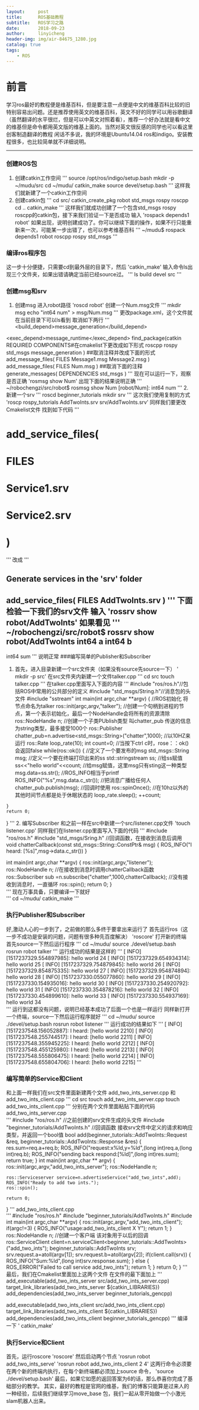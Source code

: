 ```yaml
---
layout:     post
title:      ROS基础教程
subtitle:   ROS学习之路
date:       2018-09-23
author:     linyicheng
header-img: img/air-84675_1280.jpg
catalog: true
tags:
    - ROS
---
```

# 前言
学习ros最好的教程便是维基百科，但是要注意一点便是中文的维基百科比较的旧特别容易出问题。还是推荐使用英文的维基百科，英文不好的同学可以用谷歌翻译（虽然翻译的水平很烂，但是可以中英文对照着看），推荐一个好办法就是看中文的维基但是命令都用英文版的维基上面的。当然对英文很反感的同学也可以看这里创客制造翻译的教程
闲话不多说，我的环境是Ubuntu14.04 ros和indigo。安装教程很多，也比较简单就不详细说明。
*****
### 创建ROS包   
   1. 创建catkin工作空间
   '''
   source /opt/ros/indigo/setup.bash
   mkdir -p ~/mudu/src
   cd ~/mudu/
   catkin_make
   source devel/setup.bash 
   '''
   这样我们就新建了一个catkin工作空间
   2. 创建catkin包
   '''
   cd src/
   catkin_create_pkg robot std_msgs rospy roscpp
   cd ..
   catkin_make
   '''
   这样我们就成功创建了一个包含std_msgs rospy roscpp的catkin包，接下来我们验证一下是否成功
   输入
   'rospack depends1 robot'
   如果出现，说明创建成功了。你可以继续下面的操作，如果不行只能重新来一次，可能某一步出错了，也可以参考维基百科
   '''
   ~/mudu$ rospack depends1 robot
   roscpp
   rospy
   std_msgs
   '''
### 编译ros程序包
   这一步十分便捷，只需要cd到最外层的目录下，然后
   'catkin_make'
   输入命令ls出现三个文件夹，如果出错请确定当前已经source过。
   '''
   ls
   build  devel  src
   '''
### 创建msg和srv
   1. 创建msg
   进入robot路径
   'roscd robot'
   创建一个Num.msg文件
   '''
   mkdir msg
   echo "int64 num" > msg/Num.msg
   '''
   更改package.xml，这个文件就在当前目录下可以ls看到
   取消如下两行
   '''
   <build_depend>message_generation</build_depend>
   <!-- Use build_export_depend for packages you need in order to build against this package: -->
   <!--   <build_export_depend>message_generation</build_export_depend> -->
   <!-- Use buildtool_depend for build tool packages: -->
   <!--   <buildtool_depend>catkin</buildtool_depend> -->
   <!-- Use exec_depend for packages you need at runtime: -->
   <exec_depend>message_runtime</exec_depend> 
   find_package(catkin REQUIRED COMPONENTS#在cmakelist下更改成如下形式
   roscpp
   rospy
   std_msgs
   message_generation
   )
   ##取消注释并改成下面的形式
   add_message_files(
   FILES
   Message1.msg
   Message2.msg
   )
   add_message_files(
   FILES
   Num.msg
   )
   ##取消下面的注释
   generate_messages(
   DEPENDENCIES
   std_msgs
   )
   '''
   现在可以运行一下，观察是否正确
   'rosmsg show Num'
   出现下面的结果说明正确
   '''
   ~/robochengzi/src/robot$ rosmsg show Num
   [robot/Num]:
   int64 num
   '''
   2. 新建一个srv
   '''
   roscd beginner_tutorials
   mkdir srv 
   '''
   这次我们使用复制的方式
   'roscp rospy_tutorials AddTwoInts.srv srv/AddTwoInts.srv'
   同样我们要更改Cmakelist文件
   找到如下代码
   '''
   # add_service_files(
   #   FILES
   #   Service1.srv
   #   Service2.srv
   # )
   '''
   改成
   '''
   ## Generate services in the 'srv' folder
   add_service_files(
   FILES
   AddTwoInts.srv
   )
   '''
   下面检验一下我们的srv文件
   输入
   'rossrv show robot/AddTwoInts'
   如果看见
   '''
   ~/robochengzi/src/robot$ rossrv show robot/AddTwoInts 
   int64 a
   int64 b
   ---
   int64 sum
   '''
   说明正常
###编写简单的Publisher和Subscriber
   1. 首先，进入目录新建一个src文件夹（如果没有source先source一下）
   ' mkdir -p src'
   在src文件夹内新建一个文件talker.cpp
   '''
   cd src
   touch talker.cpp
   '''
   在talker.cpp里面写入下面的内容
'''
#include "ros/ros.h"//包括ROS中常用的公共部分的定义
#include "std_msgs/String.h"//消息包的头文件
#include "sstream"
int main(int argc,char **argv)
{
//ROS初始化 将节点命名为talker
    ros::init(argc,argv,"talker");
//创建一个句柄到进程的节点，第一个表示初始化，最后一个NodeHandle会将所有的资源清除
    ros::NodeHandle n;
//创建一个子类PUblish类型 叫chatter_pub 传送的信息为string类型，最多接受1000个
    ros::Publisher chatter_pub=n.advertise<std_msgs::String>("chatter",1000);
//以10HZ来运行
    ros::Rate loop_rate(10);
    int count=0;
//当按下ctrl c时，rose：：ok()会返回false
    while(ros::ok())
    {
//定义了一个要发布的msg
        std_msgs::String msg;
//定义一个要在终端打印出来的ss
        std::stringstream ss;
//给ss赋值
        ss<<"hello world"<<count;
//给msg赋值，这里msg只有sting这一种类型
        msg.data=ss.str();
//ROS_INFO相当于printf
        ROS_INFO("%s",msg.data.c_str());
//把消息广播给任何人
        chatter_pub.publish(msg);
//回调时使用
        ros::spinOnce();
//在10hz以外的其他时间节点都是处于休眠状态的
        loop_rate.sleep();
        ++count;

    }
    return 0;
}
'''
   2. 编写Subscriber 
   和之前一样在src中新建一个src/listener.cpp文件
   'touch listener.cpp'
   同样我们在listener.cpp里面写入下面的代码
   '''
#include "ros/ros.h"
#include "std_msgs/Sring.h"
//回调函数，在接收到消息后调用
void chatterCallback(const std_msgs::String::ConstPtr& msg)
{
    ROS_INFO("I heard: [%s]",msg->data.c_str())
}

int main(int argc,char **argv)
{
    ros::init(argc,argv,"listener");
    ros::NodeHandle n;
//在接收到消息时调用chatterCallback函数
    ros::Subscriber sub =n.subscribe("chatter",1000,chatterCallback);
//没有接收到消息时，一直循环
    ros::spin();
    return 0;
}   
   '''
   现在万事具备，只要编译一下就好  
   '''
   cd ~/mudu/
   catkin_make
   '''
### 执行Publisher和Subscriber
   好,激动人心的一步到了，之前做的那么多终于要拿出来运行了
   首先运行ros（这一步不成功是安装的问题，问题有很多种先百度解决）
   'roscore'
   打开新的终端
   首先source一下然后运行程序
   '''
   cd ~/mudu/
   source ./devel/setup.bash
   rosrun robot talker
   '''
   运行成功的结果是这样的
   '''
[ INFO] [1517237329.554897985]: hello world 24
[ INFO] [1517237329.654934314]: hello world 25
[ INFO] [1517237329.754879845]: hello world 26
[ INFO] [1517237329.854875335]: hello world 27
[ INFO] [1517237329.954874894]: hello world 28
[ INFO] [1517237330.055077860]: hello world 29
[ INFO] [1517237330.154935016]: hello world 30
[ INFO] [1517237330.254920792]: hello world 31
[ INFO] [1517237330.354878216]: hello world 32
[ INFO] [1517237330.454899610]: hello world 33
[ INFO] [1517237330.554937169]: hello world 34   
   '''
   运行到这都没有问题，说明已经基本成功了后面一个也是一样运行
   同样新打开一个终端，source一下然后运行程序就好
   '''
   cd ~/mudu/
   source ./devel/setup.bash
   rosrun robot listener
   '''
   运行成功的结果如下
   '''
[ INFO] [1517237548.156052887]: I heard: [hello world 2210]
[ INFO] [1517237548.255744517]: I heard: [hello world 2211]
[ INFO] [1517237548.355945225]: I heard: [hello world 2212]
[ INFO] [1517237548.455125980]: I heard: [hello world 2213]
[ INFO] [1517237548.555806475]: I heard: [hello world 2214]
[ INFO] [1517237548.655804706]: I heard: [hello world 2215]
   '''
### 编写简单的Service和Client
   和上面一样我们在src文件里面新建两个文件 add_two_ints_server.cpp 和add_two_ints_client.cpp
   '''
   cd src
   touch add_two_ints_server.cpp
   touch add_two_ints_client.cpp
   '''
   分别在两个文件里面粘贴下面的代码
   add_two_ints_server.cpp    
   '''
#include "ros/ros.h"
//之前创建的srv文件生成的头文件
#include "beginner_tutorials/AddTwoInts.h"
//回调函数 接收srv文件中定义的请求和响应类型，并返回一个bool值
bool add(beginner_tutorials::AddTwoInts::Request &req,
         beginner_tutorials::AddTwoInts::Response &res)
{
    res.sum=req.a+req.b;
    ROS_INFO("request:x%ld,y=%ld",(long int)req.a,(long int)req.b);
    ROS_INFO("sending back respond:[%ld]",(long int)res.sum);
    return true;
}
int main(int argc,char ** argv)
{
    ros::init(argc,argv,"add_two_ints_server");
    ros::NodeHandle n;

    ros::Serviceserver service=n.advertiseService("add_two_ints",add);
    ROS_INFO("Ready to add two ints.");
    ros::spin();

    return 0;
}
   '''
   add_two_ints_client.cpp   
   '''
#include "ros/ros.h"
#include "beginner_tutorials/AddTwoInts.h"
#include <cstdlib>
int main(int argc,char **argv)
{
    ros::init(argc,argv,"add_two_ints_client");
    if(argc!=3)
    {
        ROS_INFO("usage:add_two_ints_client X Y");
        return 1;
    }
    ros::NodeHandle n;
//创建一个客户端 该对象用于以后的回调
    ros::ServiceClient client=n.serviceClient<beginner_tutorials::AddTwoInts>
            ("add_two_ints");
    beginner_tutorials::AddTwoInts srv;
    srv.request.a=atoll(argv[1]);
    srv.request.b=atoll(argv[2]);
    if(client.call(srv))
    {
        ROS_INFO("Sum:%ld",(long int)srv.response.sum);
    }
    else
    {
        ROS_ERROR("Failed to call service add_two_ints");
        return 1;
    }
    return 0;
}
   '''
   最后，我们在Cmakelist里面加上这两个文件
   在文件的最下面加上
   '''
add_executable(add_two_ints_server src/add_two_ints_server.cpp)
target_link_libraries(add_two_ints_server ${catkin_LIBRARIES})
add_dependencies(add_two_ints_server beginner_tutorials_gencpp)

add_executable(add_two_ints_client src/add_two_ints_client.cpp)
target_link_libraries(add_two_ints_client ${catkin_LIBRARIES})
add_dependencies(add_two_ints_client beginner_tutorials_gencpp)
   '''
   编译一下
   ' catkin_make'
### 执行Service和Client
   首先，运行roscore
   'roscore'
   然后启动两个节点
   'rosrun robot add_two_ints_serve'
   'rosrun robot add_two_ints_client 2 4'
   这两行命令必须要在两个新的终端内执行，在每个新终端都必须加上source 命令，
   'source ./devel/setup.bash'
   最后，如果它如愿的返回答案为6的话，那么恭喜你完成了基础部分的教学。
   其实，最好的教程是官网的维基，我们的博客只能算是过来人的一种经验，后续我们继续学习move_base 包，我们一起从零开始做一个小激光slam机器人出来。

   